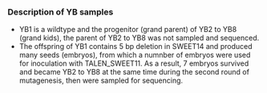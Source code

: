 ### Description of YB samples
* YB1 is a wildtype and the progenitor (grand parent) of YB2 to YB8 (grand kids), the parent of YB2 to YB8 was not sampled and sequenced.
* The offspring of YB1 contains 5 bp deletion in SWEET14 and produced many seeds (embryos), from which a numnber of embryos were used for inoculation with TALEN_SWEET11. As a result, 7 embryos survived and became YB2 to YB8 at the same time during the second round of mutagenesis, then were sampled for sequencing.
